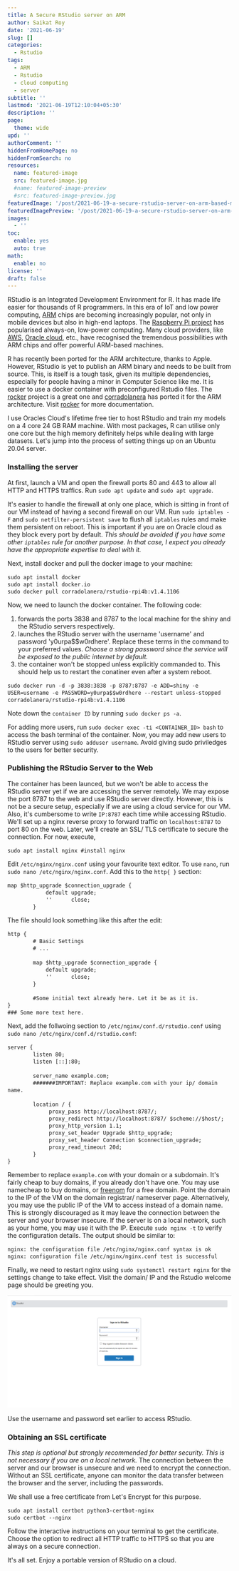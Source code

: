 ```yaml
---
title: A Secure RStudio server on ARM
author: Saikat Roy
date: '2021-06-19'
slug: []
categories:
  - Rstudio
tags:
  - ARM
  - Rstudio
  - cloud computing
  - server
subtitle: ''
lastmod: '2021-06-19T12:10:04+05:30'
description: ''
page:
  theme: wide
upd: ''
authorComment: ''
hiddenFromHomePage: no
hiddenFromSearch: no
resources:
  name: featured-image
  src: featured-image.jpg
  #name: featured-image-preview
  #src: featured-image-preview.jpg
featuredImage: '/post/2021-06-19-a-secure-rstudio-server-on-arm-based-machines/t4w6n-7qrk6.svg'
featuredImagePreview: '/post/2021-06-19-a-secure-rstudio-server-on-arm-based-machines/t4w6n-7qrk6.svg'
images:
  - ''
toc:
  enable: yes
  auto: true
math:
  enable: no
license: ''
draft: false
---
```


RStudio is an Integrated Development Environment for R. It has made life easier for thousands of R programmers. In this era of IoT and low power computing, [ARM](https://www.arm.com/) chips are becoming increasingly popular, not only in mobile devices but also in high-end laptops. The [Raspberry Pi project](https://www.raspberrypi.org/) has popularised always-on, low-power computing. Many cloud providers, like [AWS](https://aws.amazon.com/), [Oracle cloud](https://www.oracle.com/in/cloud/), etc., have recognised the tremendous possibilities with ARM chips and offer powerful ARM-based machines.

R has recently been ported for the ARM architecture, thanks to Apple. However, RStudio is yet to publish an ARM binary and needs to be built from source. This, is itself is a tough task, given its multiple dependencies, especially for people having a minor in Computer Science like me. It is easier to use a docker container with preconfigured Rstudio files. The [rocker](https://hub.docker.com/r/rocker/rstudio) project is a great one and [corradolanera](https://hub.docker.com/r/corradolanera/rstudio-rpi4b) has ported it for the ARM architecture. Visit [rocker](https://hub.docker.com/r/rocker/rstudio) for more documentation.

I use Oracles Cloud's lifetime free tier to host RStudio and train my models on a 4 core 24 GB RAM machine. With most packages, R can utilise only one core but the high memory definitely helps while dealing with large datasets. Let's jump into the process of setting things up on an Ubuntu 20.04 server.

### Installing the server

At first, launch a VM and open the firewall ports 80 and 443 to allow all HTTP and HTTPS traffics. Run `sudo apt update` and `sudo apt upgrade`.

It's easier to handle the firewall at only one place, which is sitting in front of our VM instead of having a second firewall on our VM. Run `sudo iptables -F` and `sudo netfilter-persistent save` to flush all `iptables` rules and make them persistent on reboot. This is important if you are on Oracle cloud as they block every port by default. *This should be avoided if you have some other `iptables` rule for another purpose. In that case, I expect you already have the appropriate expertise to deal with it.*


Next, install docker and pull the docker image to your machine:

```
sudo apt install docker
sudo apt install docker.io
sudo docker pull corradolanera/rstudio-rpi4b:v1.4.1106
```
Now, we need to launch the docker container. The following code: 

1. forwards the ports 3838 and 8787 to the local machine for the shiny and the RStudio servers respectively.
2. launches the RStudio server with the username 'username' and password 'y0urpa$$w0rdhere'. Replace these terms in the command to your preferred values. *Choose a strong password since the service will be exposed to the public internet by default.*
3. the container won't be stopped unless explicitly commanded to. This should help us to restart the conatiner even after a system reboot.

```
sudo docker run -d -p 3838:3838 -p 8787:8787 -e ADD=shiny -e USER=username -e PASSWORD=y0urpa$$w0rdhere --restart unless-stopped corradolanera/rstudio-rpi4b:v1.4.1106
```
Note down the `container ID` by running `sudo docker ps -a`. 

For adding more users, run `sudo docker exec -ti <CONTAINER_ID> bash` to access the bash terminal of the container. Now, you may add new users to RStudio server using `sudo adduser username`. Avoid giving sudo priviledges to the users for better security.

### Publishing the RStudio Server to the Web

The container has been launced, but we won't be able to access the RStudio server yet if we are accessing the server remotely. We may expose the port 8787 to the web and use RStudio server  directly. However, this is not be a secure setup, especially if we are using a cloud service for our VM. Also, it's cumbersome to write `IP:8787` each time while accessing RStudio. We'll set up a nginx reverse proxy to forward traffic on `localhost:8787` to port 80 on the web. Later, we'll create an SSL/ TLS certificate to secure the connection. For now, execute,

```
sudo apt install nginx #install nginx
```

Edit `/etc/nginx/nginx.conf` using your favourite text editor. To use `nano`, run `sudo nano /etc/nginx/nginx.conf`. Add this to the `http{ }` section:

```
map $http_upgrade $connection_upgrade {
            default upgrade;
            ''      close;
        }
```

The file should look something like this after the edit:

```
http {
        # Basic Settings
        # ...

        map $http_upgrade $connection_upgrade {
            default upgrade;
            ''      close;
        }
		
		#Some initial text already here. Let it be as it is.
}
### Some more text here.
```

Next, add the follwoing section to `/etc/nginx/conf.d/rstudio.conf` using `sudo nano /etc/nginx/conf.d/rstudio.conf`:

```
server {
        listen 80;
        listen [::]:80;

        server_name example.com; 
        #######IMPORTANT: Replace example.com with your ip/ domain name.

        location / {
             proxy_pass http://localhost:8787/;
             proxy_redirect http://localhost:8787/ $scheme://$host/;
             proxy_http_version 1.1;
             proxy_set_header Upgrade $http_upgrade;
             proxy_set_header Connection $connection_upgrade;
             proxy_read_timeout 20d;
        }
}
```

Remember to replace `example.com` with your domain or a subdomain. It's fairly cheap to buy domains, if you already don't have one. You may use namecheap to buy domains, or [freenom](https://www.freenom.com/en/index.html?lang=en) for a free domain. Point the domain to the IP of the VM on the domain registrar/ nameserver page. Alternatively, you may use the public IP of the VM to access instead of a domain name. This is strongly discouraged as it may leave the connection between the server and your browser insecure. If the server is on a local network, such as your home, you may use it with the IP. Execute `sudo nginx -t` to verify the configuration details.  The output should be similar to:

```
nginx: the configuration file /etc/nginx/nginx.conf syntax is ok
nginx: configuration file /etc/nginx/nginx.conf test is successful
```

Finally, we need to restart nginx using `sudo systemctl restart nginx` for the settings change to take effect. Visit the domain/ IP and the Rstudio welcome page should be greeting you.

![RStudio server home page](images/Rstudio.PNG)

Use the username and password set earlier to access RStudio. 

### Obtaining an SSL certificate


*This step is optional but strongly recommended for better security. This is not necessary if you are on a local network.* The connection between the server and our browser is unsecure and we need to encrypt the connection. Without an SSL certificate, anyone can monitor the data transfer between the browser and the server, including the passwords.

We shall use a free certificate from Let's Encrypt for this purpose.

```
sudo apt install certbot python3-certbot-nginx
sudo certbot --nginx
```

Follow the interactive instructions on your terminal to get the certificate. Choose the option to redirect all HTTP traffic to HTTPS so that you are always on a secure connection.

It's all set. Enjoy a portable version of RStudio on a cloud.

